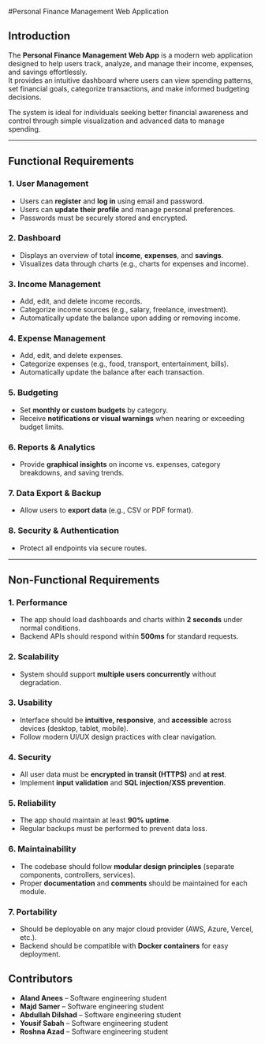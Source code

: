 #Personal Finance Management Web Application

## Introduction
The **Personal Finance Management Web App** is a modern web application designed to help users track, analyze, and manage their income, expenses, and savings effortlessly.  
It provides an intuitive dashboard where users can view spending patterns, set financial goals, categorize transactions, and make informed budgeting decisions.  

The system is ideal for individuals seeking better financial awareness and control through simple visualization and advanced data to manage spending.

---

## Functional Requirements

### 1. User Management
- Users can **register** and **log in** using email and password.
- Users can **update their profile** and manage personal preferences.
- Passwords must be securely stored and encrypted.

### 2. Dashboard
- Displays an overview of total **income**, **expenses**, and **savings**.
- Visualizes data through charts (e.g., charts for expenses and income).

### 3. Income Management
- Add, edit, and delete income records.
- Categorize income sources (e.g., salary, freelance, investment).
- Automatically update the balance upon adding or removing income.

### 4. Expense Management
- Add, edit, and delete expenses.
- Categorize expenses (e.g., food, transport, entertainment, bills).
- Automatically update the balance after each transaction.

### 5. Budgeting
- Set **monthly or custom budgets** by category.
- Receive **notifications or visual warnings** when nearing or exceeding budget limits.

### 6. Reports & Analytics
- Provide **graphical insights** on income vs. expenses, category breakdowns, and saving trends.

### 7. Data Export & Backup
- Allow users to **export data** (e.g., CSV or PDF format).

### 8. Security & Authentication
- Protect all endpoints via secure routes.

---

## Non-Functional Requirements

### 1. Performance
- The app should load dashboards and charts within **2 seconds** under normal conditions.
- Backend APIs should respond within **500ms** for standard requests.

### 2. Scalability
- System should support **multiple users concurrently** without degradation.

### 3. Usability
- Interface should be **intuitive, responsive**, and **accessible** across devices (desktop, tablet, mobile).
- Follow modern UI/UX design practices with clear navigation.

### 4. Security
- All user data must be **encrypted in transit (HTTPS)** and **at rest**.
- Implement **input validation** and **SQL injection/XSS prevention**.

### 5. Reliability
- The app should maintain at least **90% uptime**.
- Regular backups must be performed to prevent data loss.

### 6. Maintainability
- The codebase should follow **modular design principles** (separate components, controllers, services).
- Proper **documentation** and **comments** should be maintained for each module.

### 7. Portability
- Should be deployable on any major cloud provider (AWS, Azure, Vercel, etc.).
- Backend should be compatible with **Docker containers** for easy deployment.


## Contributors
- **Aland Anees** – Software engineering student
- **Majd Samer** – Software engineering student
- **Abdullah Dilshad** – Software engineering student
- **Yousif Sabah** – Software engineering student
- **Roshna Azad** – Software engineering student


